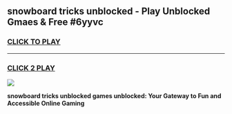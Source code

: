 
## snowboard tricks unblocked - Play Unblocked Gmaes & Free #6yyvc
<h3>
<a href="https://news.freeplayer.one?title=snowboard_tricks_unblocked&ref=24F">CLICK TO PLAY</a></h3>
<hr>

<h3>
<a href="https://news.freeplayer.one?title=snowboard_tricks_unblocked&ref=24F">CLICK 2 PLAY</a>
  
</h3>

<a href="https://news.freeplayer.one?title=snowboard_tricks_unblocked&ref=24F/"><img src="https://clearcache.store/games.png"></a>


**snowboard tricks unblocked games unblocked: Your Gateway to Fun and Accessible Online Gaming**
